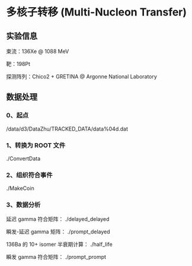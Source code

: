 # 多核子转移 (Multi-Nucleon Transfer)

## 实验信息

束流：136Xe @ 1088 MeV

靶：198Pt

探测阵列：Chico2 + GRETINA @ Argonne National Laboratory


## 数据处理

### 0、起点

/data/d3/DataZhu/TRACKED_DATA/data%04d.dat

### 1、转换为 ROOT 文件

./ConvertData

### 2、组织符合事件

./MakeCoin

### 3、数据分析

延迟 gamma 符合矩阵：           ./delayed_delayed

瞬发-延迟 gamma 矩阵：           ./prompt_delayed

136Ba 的 10+ isomer 半衰期计算：    ./half_life

瞬发 gamma 符合矩阵：           ./prompt_prompt
